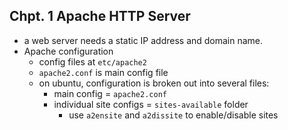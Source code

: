 ## Chpt. 1 Apache HTTP Server
- a web server needs a static IP address and domain name.
- Apache configuration
    - config files at `etc/apache2`
    - `apache2.conf` is main config file
    - on ubuntu, configuration is broken out into several files:  
        - main config = `apache2.conf`
        - individual site configs = `sites-available` folder
            -  use `a2ensite` and `a2dissite` to enable/disable sites